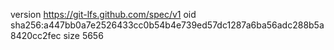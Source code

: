 version https://git-lfs.github.com/spec/v1
oid sha256:a447bb0a7e2526433cc0b54b4e739ed57dc1287a6ba56adc288b5a8420cc2fec
size 5656
